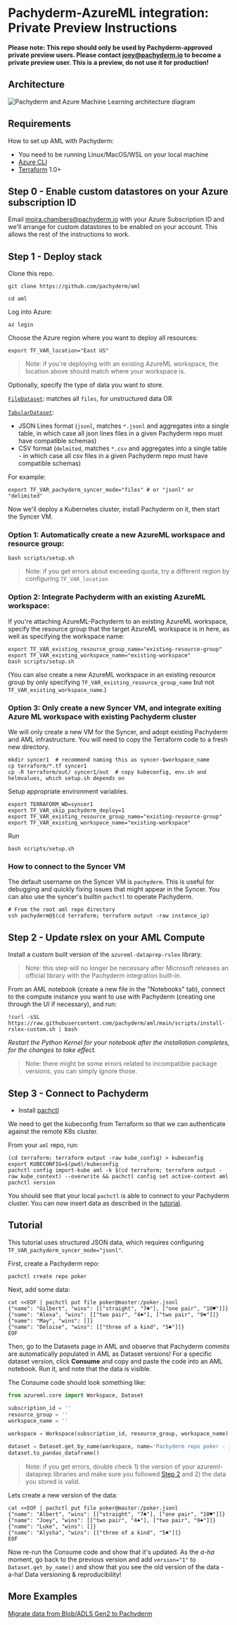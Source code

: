 # Pachyderm-AzureML integration: Private Preview Instructions

**Please note: This repo should only be used by Pachyderm-approved private preview users. Please contact [joey@pachyderm.io](mailto:joey@pachyderm.io) to become a private preview user. This is a preview, do not use it for production!**

## Architecture

![Pachyderm and Azure Machine Learning architecture diagram](pachyderm-aml.png)

## Requirements

How to set up AML with Pachyderm:

* You need to be running Linux/MacOS/WSL on your local machine
* [Azure CLI](https://docs.microsoft.com/en-us/cli/azure/install-azure-cli)
* [Terraform](https://learn.hashicorp.com/tutorials/terraform/install-cli) 1.0+

## Step 0 - Enable custom datastores on your Azure subscription ID

Email [moira.chambers@pachyderm.io](mailto:moira.chambers@pachyderm.io) with your Azure Subscription ID and we'll arrange for custom datastores to be enabled on your account. This allows the rest of the instructions to work.

## Step 1 - Deploy stack

Clone this repo.

```
git clone https://github.com/pachyderm/aml
```

```
cd aml
```

Log into Azure:

```
az login
```

Choose the Azure region where you want to deploy all resources:

```
export TF_VAR_location="East US"
```

> Note: if you're deploying with an existing AzureML workspace, the location above should match where your workspace is.

Optionally, specify the type of data you want to store.

[`FileDataset`](https://docs.microsoft.com/en-us/python/api/azureml-core/azureml.data.filedataset?view=azure-ml-py): matches all `files`, for unstructured data OR

[`TabularDataset`](https://docs.microsoft.com/en-us/python/api/azureml-core/azureml.data.tabulardataset?view=azure-ml-py):
- JSON Lines format (`jsonl`, matches `*.jsonl` and aggregates into a single table, in which case all json lines files in a given Pachyderm repo must have compatible schemas)
- CSV format (`delmited`, matches `*.csv` and aggregates into a single table - in which case all csv files in a given Pachyderm repo must have compatible schemas)

For example:

```
export TF_VAR_pachyderm_syncer_mode="files" # or "jsonl" or "delimited"
```

Now we'll deploy a Kubernetes cluster, install Pachyderm on it, then start the Syncer VM.

### Option 1: Automatically create a new AzureML workspace and resource group:

```
bash scripts/setup.sh
```

> Note: if you get errors about exceeding quota, try a different region by configuring `TF_VAR_location`

### Option 2: Integrate Pachyderm with an existing AzureML workspace:

If you're attaching AzureML-Pachyderm to an existing AzureML workspace, specify the resource group that the target AzureML workspace is in here, as well as specifying the workspace name:

```
export TF_VAR_existing_resource_group_name="existing-resource-group"
export TF_VAR_existing_workspace_name="existing-workspace"
bash scripts/setup.sh
```

(You can also create a new AzureML workspace in an existing resource group by only specifying `TF_VAR_existing_resource_group_name` but not `TF_VAR_existing_workspace_name`.)

### Option 3: Only create a new Syncer VM, and integrate exiting Azure ML workspace with existing Pachyderm cluster

We will only create a new VM for the Syncer, and adopt existing Pachyderm and AML infrastructure. You will need to copy the Terraform code to a fresh new directory.

```
mkdir syncer1  # recommend naming this as syncer-$workspace_name
cp terraform/*.tf syncer1
cp -R terraform/out/ syncer1/out  # copy kubeconfig, env.sh and helmvalues, which setup.sh depends on
```

Setup appropriate environment variables.

```
export TERRAFORM_WD=syncer1
export TF_VAR_skip_pachyderm_deploy=1
export TF_VAR_existing_resource_group_name="existing-resource-group"
export TF_VAR_existing_workspace_name="existing-workspace"
```

Run

```
bash scripts/setup.sh
```

### How to connect to the Syncer VM

The default username on the Syncer VM is `pachyderm`. This is useful for debugging and quickly fixing issues that might appear in the Syncer. You can also use the syncer's builtin `pachctl` to operate Pachyderm.

```
# From the root aml repo directory
ssh pachyderm@$(cd terraform; terraform output -raw instance_ip)
```

## Step 2 - Update rslex on your AML Compute

Install a custom built version of the `azureml-dataprep-rslex` library.

> Note: this step will no longer be necessary after Microsoft releases an official library with the Pachyderm integration built-in.

From an AML notebook (create a new file in the "Notebooks" tab), connect to the compute instance you want to use with Pachyderm (creating one through the UI if necessary), and run:

```
!curl -sSL https://raw.githubusercontent.com/pachyderm/aml/main/scripts/install-rslex-custom.sh | bash
```

*Restart the Python Kernel for your notebook after the installation completes,
for the changes to take effect.*

> Note: there might be some errors related to incompatible package versions, you can simply ignore those.

## Step 3 - Connect to Pachyderm

* Install [pachctl](https://docs.pachyderm.com/latest/getting_started/local_installation/#install-pachctl)

We need to get the kubeconfig from Terraform so that we can authenticate against the remote K8s cluster.

From your `aml` repo, run:

```
(cd terraform; terraform output -raw kube_config) > kubeconfig
export KUBECONFIG=$(pwd)/kubeconfig
pachctl config import-kube aml -k $(cd terraform; terraform output -raw kube_context) --overwrite && pachctl config set active-context aml
pachctl version
```

You should see that your local `pachctl` is able to connect to your Pachyderm cluster.
You can now insert data as described in the [tutorial](#tutorial).

## Tutorial

This tutorial uses structured JSON data, which requires configuring `TF_VAR_pachyderm_syncer_mode="jsonl"`.

First, create a Pachyderm repo:

```
pachctl create repo poker
```

Next, add some data:

```
cat <<EOF | pachctl put file poker@master:/poker.jsonl
{"name": "Gilbert", "wins": [["straight", "7♣"], ["one pair", "10♥"]]}
{"name": "Alexa", "wins": [["two pair", "4♠"], ["two pair", "9♠"]]}
{"name": "May", "wins": []}
{"name": "Deloise", "wins": [["three of a kind", "5♣"]]}
EOF
```

Then, go to the Datasets page in AML and observe that Pachyderm commits are automatically populated in AML as Dataset versions!
For a specific dataset version, click **Consume** and copy and paste the code into an AML notebook. Run it, and note that the data is visible.

The Consume code should look something like:

```python
from azureml.core import Workspace, Dataset

subscription_id = ''
resource_group = ''
workspace_name = ''

workspace = Workspace(subscription_id, resource_group, workspace_name)

dataset = Dataset.get_by_name(workspace, name='Pachyderm repo poker - jsonl')
dataset.to_pandas_dataframe()
```

> Note: if you get errors, double check 1) the version of your azureml-dataprep libraries and make sure you followed [Step 2](#step-2---update-rslex-on-your-aml-compute) and 2) the data you stored is valid.

Lets create a new version of the data:

```
cat <<EOF | pachctl put file poker@master:/poker.jsonl
{"name": "Albert", "wins": [["straight", "7♣"], ["one pair", "10♥"]]}
{"name": "Joey", "wins": [["two pair", "4♠"], ["two pair", "9♠"]]}
{"name": "Luke", "wins": []}
{"name": "Alysha", "wins": [["three of a kind", "5♣"]]}
EOF
```

Now re-run the Consume code and show that it's updated. As the *a-ha* moment, go back to the previous version and add `version="1"` to `Dataset.get_by_name()` and show that you see the old version of the data - a-ha! Data versioning & reproducibility!

## More Examples

[Migrate data from Blob/ADLS Gen2 to Pachyderm](examples/azure_storage/README.md)
